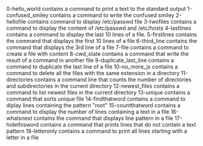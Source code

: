 0-hello_world contains a command to print a text to the standard output
1-confused_smiley contains a command to write the confused smiley
2-hellofile contains command to display /etc/passwd file
3-twofiles contains a command to display the content of /etc/passwd and /etc/hosts
4-lastlines contains a command to display the last 10 lines of a file.
5-firstlines contains the command that displays the first 10 lines of a file
6-third_line contains the command that displays the 3rd line of a file
7-file contains a command to create a file with content
8-cwd_state contains a command that write the result of a command in another file
9-duplicate_last_line contains a command to duplicate the last line of a file
10-no_more_js contains a command to delete all the files with the same extension in a directory
11-directories contains a command line that counts the number of directories and subdirectories in the current directory
12-newest_files contains a command to list newest files in the current directory
13-unique contains a command that sorts unique file
14-findthatword contains a command to diplay lines containing the pattern "root"
15-countthatword contains a command to display the number of lines containing a text in a file
16-whatsnext contains the command that displays line pattern in a file
17-hidethisword contains a command that prints lines that do not contain a text pattern
18-letteronly contains a command to print all lines starting with a letter in a file
